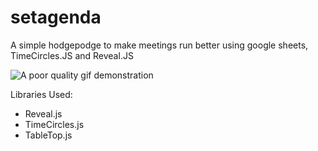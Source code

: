 # setagenda
A simple hodgepodge to make meetings run better using google sheets, TimeCircles.JS and Reveal.JS

![A poor quality gif demonstration](http://cjoh.net/0605cd1lf.gif)

Libraries Used:
* Reveal.js
* TimeCircles.js
* TableTop.js
